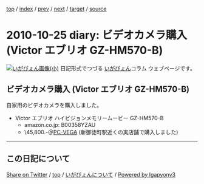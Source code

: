 [top](../index.html) 
 / [index](index.html) 
 / [prev](ig101011.html) 
 / [next](ig101028.html) 
 / [target](https://igapyon.github.io/diary/2010/ig101025.html) 
 / [source](https://github.com/igapyon/diary/blob/gh-pages/2010/ig101025.src.md) 

2010-10-25 diary: ビデオカメラ購入 (Victor エブリオ GZ-HM570-B)
=====================================================================================================
[![いがぴょん画像(小)](https://igapyon.github.io/diary/images/iga200306s.jpg "いがぴょん")](https://igapyon.github.io/diary/memo/memoigapyon.html) 日記形式でつづる [いがぴょん](https://igapyon.github.io/diary/memo/memoigapyon.html)コラム ウェブページです。

## ビデオカメラ購入 (Victor エブリオ GZ-HM570-B)

自家用のビデオカメラを購入しました。

* Victor エブリオ ハイビジョンメモリームービー GZ-HM570-B
  * amazon.co.jp: B00358YZAU
  * \45,800.-＠[PC-VEGA](http://www.pc-vega.co.jp/) (新御徒町駅近くの実店舗で購入しました)


----------------------------------------------------------------------------------------------------

## この日記について

[Share on Twitter](https://twitter.com/intent/tweet?hashtags=igapyon%2Cdiary%2C%E3%81%84%E3%81%8C%E3%81%B4%E3%82%87%E3%82%93&text=%E3%83%93%E3%83%87%E3%82%AA%E3%82%AB%E3%83%A1%E3%83%A9%E8%B3%BC%E5%85%A5+%28Victor+%E3%82%A8%E3%83%96%E3%83%AA%E3%82%AA+GZ-HM570-B%29&url=https%3A%2F%2Figapyon.github.io%2Fdiary%2F2010%2Fig101025.html) / [top](../index.html) / [いがぴょんについて](https://igapyon.github.io/diary/memo/memoigapyon.html) / [Powered by Igapyonv3](https://github.com/igapyon/igapyonv3)
